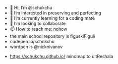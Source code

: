 - 👋 Hi, I’m @schukchu
- 👀 I’m interested in preserving and perfecting
- 🌱 I’m currently learning for a coding mate
- 💞️ I’m looking to collaborate
- 📫 How to reach me: nohow
- the main school repository is figuskiFiguli
- codepen.io/schukchu
- wordpen is @nicknivanov
<!---
schukchu/schukchu is a ✨ special ✨ repository because its `README.md` (this file) appears on your GitHub profile.
You can click the Preview link to take a look at your changes.
--->
- https://schukchu.github.io/ mindmap to ultReshala
